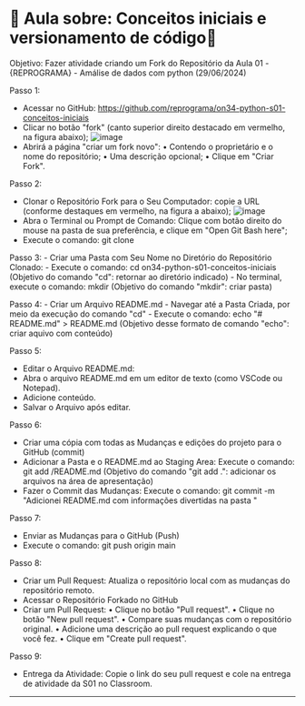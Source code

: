 # 🌟 Aula sobre: Conceitos iniciais e versionamento de código🌟
Objetivo: Fazer atividade criando um Fork do Repositório da Aula 01 - {REPROGRAMA} - Amálise de dados com python (29/06/2024)

Passo 1:
   - Acessar no GitHub: https://github.com/reprograma/on34-python-s01-conceitos-iniciais
   - Clicar no botão "fork" (canto superior direito destacado em vermelho, na figura abaixo);
   ![image](https://github.com/Polliferraz/on34-python-s01-conceitos-iniciais/assets/171433469/bc775f0b-e1b6-41c8-8040-b950afae3b28)
   - Abrirá a página "criar um fork novo":
      • Contendo o proprietário e o nome do repositório;
      • Uma descrição opcional;
      • Clique em "Criar Fork".
     
Passo 2: 
   - Clonar o Repositório Fork para o Seu Computador: copie a URL (conforme destaques em vermelho, na figura a abaixo);
     ![image](https://github.com/Polliferraz/on34-python-s01-conceitos-iniciais/assets/171433469/f76206bf-2557-40af-a1e4-39eba0f3999f)
   - Abra o Terminal ou Prompt de Comando: Clique com botão direito do mouse na pasta de sua preferência, e clique em "Open Git Bash here";
   - Execute o comando: git clone <cole aqui URL copiada anteriormente>

Passo 3:
    - Criar uma Pasta com Seu Nome no Diretório do Repositório Clonado:
    - Execute o comando: cd on34-python-s01-conceitos-iniciais (Objetivo do comando "cd": retornar ao diretório indicado)
    - No terminal, execute o comando: mkdir <seu-nome> (Objetivo do comando "mkdir": criar pasta)
   
Passo 4: 
    - Criar um Arquivo README.md
    - Navegar até a Pasta Criada, por meio da execução do comando "cd"
    - Execute o comando: echo "# README.md" > README.md (Objetivo desse formato de comando "echo": criar aquivo com conteúdo)
  
Passo 5:
   - Editar o Arquivo README.md:
   - Abra o arquivo README.md em um editor de texto (como VSCode ou Notepad).
   - Adicione conteúdo.
   - Salvar o Arquivo após editar.

Passo 6: 
   - Criar uma cópia com todas as Mudanças e edições do projeto para o GitHub (commit)
   - Adicionar a Pasta e o README.md ao Staging Area: Execute o comando: git add <seu-nome>/README.md (Objetivo do comando "git
   add .": adicionar os arquivos na área de apresentação)
   - Fazer o Commit das Mudanças: Execute o comando: git commit -m "Adicionei README.md com informações divertidas na pasta <seu-nome>"

Passo 7:
   - Enviar as Mudanças para o GitHub (Push)
   - Execute o comando: git push origin main

Passo 8:
   - Criar um Pull Request: Atualiza o repositório local com as mudanças do repositório remoto.
   - Acessar o Repositório Forkado no GitHub
   - Criar um Pull Request:
       • Clique no botão "Pull request".
       • Clique no botão "New pull request".
       • Compare suas mudanças com o repositório original.
       • Adicione uma descrição ao pull request explicando o que você fez.
       • Clique em "Create pull request".

Passo 9:
   - Entrega da Atividade: Copie o link do seu pull request e cole na entrega de atividade da S01 no Classroom.

     


---
